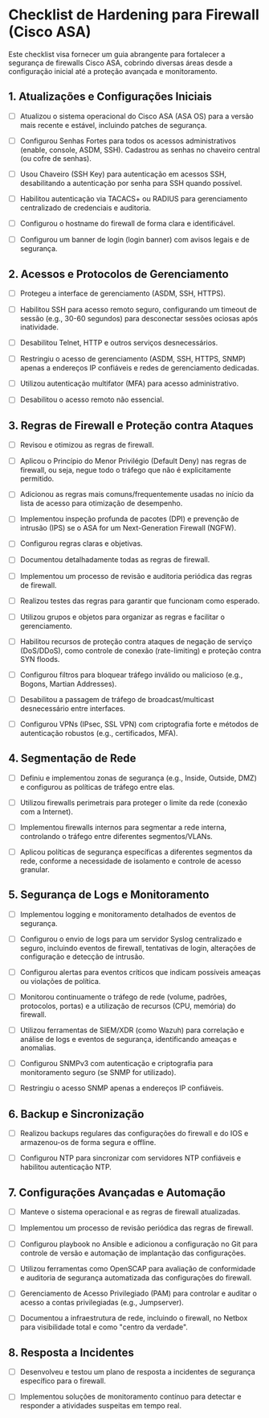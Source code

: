 # Checklist de Hardening para Firewall (Cisco ASA)

Este checklist visa fornecer um guia abrangente para fortalecer a segurança de firewalls Cisco ASA, cobrindo diversas áreas desde a configuração inicial até a proteção avançada e monitoramento.

## 1. Atualizações e Configurações Iniciais

- [ ] Atualizou o sistema operacional do Cisco ASA (ASA OS) para a versão mais recente e estável, incluindo patches de segurança. 

- [ ] Configurou Senhas Fortes para todos os acessos administrativos (enable, console, ASDM, SSH). Cadastrou as senhas no chaveiro central (ou cofre de senhas). 

- [ ] Usou Chaveiro (SSH Key) para autenticação em acessos SSH, desabilitando a autenticação por senha para SSH quando possível.

- [ ] Habilitou autenticação via TACACS+ ou RADIUS para gerenciamento centralizado de credenciais e auditoria.

- [ ] Configurou o hostname do firewall de forma clara e identificável.

- [ ] Configurou um banner de login (login banner) com avisos legais e de segurança.

## 2. Acessos e Protocolos de Gerenciamento

- [ ] Protegeu a interface de gerenciamento (ASDM, SSH, HTTPS). 

- [ ] Habilitou SSH para acesso remoto seguro, configurando um timeout de sessão (e.g., 30-60 segundos) para desconectar sessões ociosas após inatividade.

- [ ] Desabilitou Telnet, HTTP e outros serviços desnecessários. 

- [ ] Restringiu o acesso de gerenciamento (ASDM, SSH, HTTPS, SNMP) apenas a endereços IP confiáveis e redes de gerenciamento dedicadas. 

- [ ] Utilizou autenticação multifator (MFA) para acesso administrativo. 

- [ ] Desabilitou o acesso remoto não essencial. 

## 3. Regras de Firewall e Proteção contra Ataques

- [ ] Revisou e otimizou as regras de firewall. 

- [ ] Aplicou o Princípio do Menor Privilégio (Default Deny) nas regras de firewall, ou seja, negue todo o tráfego que não é explicitamente permitido. 

- [ ] Adicionou as regras mais comuns/frequentemente usadas no início da lista de acesso para otimização de desempenho. 

- [ ] Implementou inspeção profunda de pacotes (DPI) e prevenção de intrusão (IPS) se o ASA for um Next-Generation Firewall (NGFW). 

- [ ] Configurou regras claras e objetivas. 

- [ ] Documentou detalhadamente todas as regras de firewall. 

- [ ] Implementou um processo de revisão e auditoria periódica das regras de firewall. 

- [ ] Realizou testes das regras para garantir que funcionam como esperado. 

- [ ] Utilizou grupos e objetos para organizar as regras e facilitar o gerenciamento. 

- [ ] Habilitou recursos de proteção contra ataques de negação de serviço (DoS/DDoS), como controle de conexão (rate-limiting) e proteção contra SYN floods.

- [ ] Configurou filtros para bloquear tráfego inválido ou malicioso (e.g., Bogons, Martian Addresses).

- [ ] Desabilitou a passagem de tráfego de broadcast/multicast desnecessário entre interfaces.

- [ ] Configurou VPNs (IPsec, SSL VPN) com criptografia forte e métodos de autenticação robustos (e.g., certificados, MFA).

## 4. Segmentação de Rede

- [ ] Definiu e implementou zonas de segurança (e.g., Inside, Outside, DMZ) e configurou as políticas de tráfego entre elas. 

- [ ] Utilizou firewalls perimetrais para proteger o limite da rede (conexão com a Internet). 

- [ ] Implementou firewalls internos para segmentar a rede interna, controlando o tráfego entre diferentes segmentos/VLANs. 

- [ ] Aplicou políticas de segurança específicas a diferentes segmentos da rede, conforme a necessidade de isolamento e controle de acesso granular. 

## 5. Segurança de Logs e Monitoramento

- [ ] Implementou logging e monitoramento detalhados de eventos de segurança. 

- [ ] Configurou o envio de logs para um servidor Syslog centralizado e seguro, incluindo eventos de firewall, tentativas de login, alterações de configuração e detecção de intrusão. 

- [ ] Configurou alertas para eventos críticos que indicam possíveis ameaças ou violações de política. 

- [ ] Monitorou continuamente o tráfego de rede (volume, padrões, protocolos, portas) e a utilização de recursos (CPU, memória) do firewall. 

- [ ] Utilizou ferramentas de SIEM/XDR (como Wazuh) para correlação e análise de logs e eventos de segurança, identificando ameaças e anomalias. 

- [ ] Configurou SNMPv3 com autenticação e criptografia para monitoramento seguro (se SNMP for utilizado).

- [ ] Restringiu o acesso SNMP apenas a endereços IP confiáveis.

## 6. Backup e Sincronização

- [ ] Realizou backups regulares das configurações do firewall e do IOS e armazenou-os de forma segura e offline.

- [ ] Configurou NTP para sincronizar com servidores NTP confiáveis e habilitou autenticação NTP.

## 7. Configurações Avançadas e Automação

- [ ] Manteve o sistema operacional e as regras de firewall atualizadas. 

- [ ] Implementou um processo de revisão periódica das regras de firewall. 

- [ ] Configurou playbook no Ansible e adicionou a configuração no Git para controle de versão e automação de implantação das configurações.

- [ ] Utilizou ferramentas como OpenSCAP para avaliação de conformidade e auditoria de segurança automatizada das configurações do firewall.

- [ ] Gerenciamento de Acesso Privilegiado (PAM) para controlar e auditar o acesso a contas privilegiadas (e.g., Jumpserver). 

- [ ] Documentou a infraestrutura de rede, incluindo o firewall, no Netbox para visibilidade total e como "centro da verdade". 

## 8. Resposta a Incidentes

- [ ] Desenvolveu e testou um plano de resposta a incidentes de segurança específico para o firewall.

- [ ] Implementou soluções de monitoramento contínuo para detectar e responder a atividades suspeitas em tempo real.
